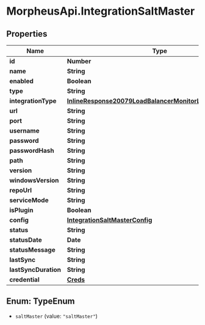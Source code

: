 # MorpheusApi.IntegrationSaltMaster

## Properties

Name | Type | Description | Notes
------------ | ------------- | ------------- | -------------
**id** | **Number** |  | [optional] 
**name** | **String** |  | [optional] 
**enabled** | **Boolean** |  | [optional] 
**type** | **String** |  | [optional] 
**integrationType** | [**InlineResponse20079LoadBalancerMonitorLoadBalancerType**](InlineResponse20079LoadBalancerMonitorLoadBalancerType.md) |  | [optional] 
**url** | **String** |  | [optional] 
**port** | **String** |  | [optional] 
**username** | **String** |  | [optional] 
**password** | **String** |  | [optional] 
**passwordHash** | **String** |  | [optional] 
**path** | **String** |  | [optional] 
**version** | **String** |  | [optional] 
**windowsVersion** | **String** |  | [optional] 
**repoUrl** | **String** |  | [optional] 
**serviceMode** | **String** |  | [optional] 
**isPlugin** | **Boolean** |  | [optional] 
**config** | [**IntegrationSaltMasterConfig**](IntegrationSaltMasterConfig.md) |  | [optional] 
**status** | **String** |  | [optional] 
**statusDate** | **Date** |  | [optional] 
**statusMessage** | **String** |  | [optional] 
**lastSync** | **String** |  | [optional] 
**lastSyncDuration** | **String** |  | [optional] 
**credential** | [**Creds**](Creds.md) |  | [optional] 



## Enum: TypeEnum


* `saltMaster` (value: `"saltMaster"`)




